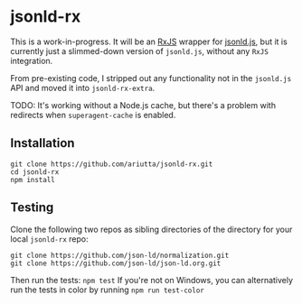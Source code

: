 # jsonld-rx

This is a work-in-progress. It will be an [RxJS](https://github.com/Reactive-Extensions/RxJS) wrapper for [jsonld.js](https://github.com/digitalbazaar/jsonld.js), but it is currently just a slimmed-down version of `jsonld.js`, without any `RxJS` integration.

From pre-existing code, I stripped out any functionality not in the `jsonld.js` API and moved it into `jsonld-rx-extra`.

TODO: It's working without a Node.js cache, but there's a problem with redirects when `superagent-cache` is enabled.

## Installation

```
git clone https://github.com/ariutta/jsonld-rx.git
cd jsonld-rx
npm install
```

## Testing

Clone the following two repos as sibling directories of the directory for your local `jsonld-rx` repo:

```
git clone https://github.com/json-ld/normalization.git
git clone https://github.com/json-ld/json-ld.org.git
```

Then run the tests: `npm test`
If you're not on Windows, you can alternatively run the tests in color by running `npm run test-color`
